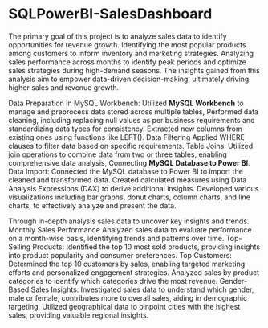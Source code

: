 # SQLPowerBI-SalesDashboard
The primary goal of this project is to analyze sales data to identify opportunities for revenue growth. Identifying the most popular products among customers to inform inventory and marketing strategies. Analyzing sales performance across months to identify peak periods and optimize sales strategies during high-demand seasons. The insights gained from this analysis aim to empower data-driven decision-making, ultimately driving higher sales and revenue growth.

Data Preparation in MySQL Workbench: Utilized **MySQL Workbench** to manage and preprocess data stored across multiple tables, Performed data cleaning, including replacing null values as per business requirements and standardizing data types for consistency. Extracted new columns from existing ones using functions like LEFT(). Data Filtering  Applied WHERE clauses to filter data based on specific requirements. Table Joins: Utilized join operations to combine data from two or three tables, enabling comprehensive data analysis, Connecting **MySQL Database to Power BI**. Data Import: Connected the MySQL database to Power BI to import the cleaned and transformed data. Created calculated measures using Data Analysis Expressions (DAX) to derive additional insights. Developed various visualizations including bar graphs, donut charts, column charts, and line charts, to effectively analyze and present the data.

Through in-depth analysis sales data to uncover key insights and trends. Monthly Sales Performance Analyzed sales data to evaluate performance on a month-wise basis, identifying trends and patterns over time. Top-Selling Products: Identified the top 10 most sold products, providing insights into product popularity and consumer preferences. Top Customers: Determined the top 10 customers by sales, enabling targeted marketing efforts and personalized engagement strategies. Analyzed sales by product categories to identify which categories drive the most revenue. Gender-Based Sales Insights: Investigated sales data to understand which gender, male or female, contributes more to overall sales, aiding in demographic targeting. Utilized geographical data to pinpoint cities with the highest sales, providing valuable regional insights.
